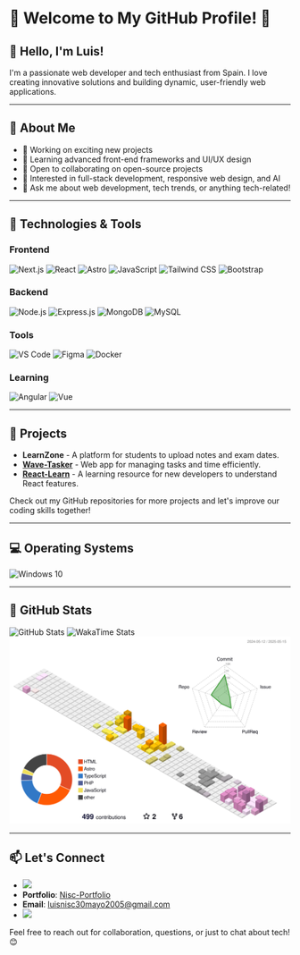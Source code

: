 # 🌟 Welcome to My GitHub Profile! 🌟

## 👋 Hello, I'm Luis!

I'm a passionate web developer and tech enthusiast from Spain. I love creating innovative solutions and building dynamic, user-friendly web applications.

---

## 🚀 About Me

- 🔭 Working on exciting new projects
- 🌱 Learning advanced front-end frameworks and UI/UX design
- 👯 Open to collaborating on open-source projects
- 🤔 Interested in full-stack development, responsive web design, and AI
- 💬 Ask me about web development, tech trends, or anything tech-related!

---

## 🔧 Technologies & Tools

### Frontend
![Next.js](https://img.shields.io/badge/-Next.js-000000?style=flat-square&logo=next.js&logoColor=white)
![React](https://img.shields.io/badge/-React-61DAFB?style=flat-square&logo=react&logoColor=white)
![Astro](https://img.shields.io/badge/-Astro-FF5733?style=flat-square&logo=astro&logoColor=white)
![JavaScript](https://img.shields.io/badge/-JavaScript-F7DF1E?style=flat-square&logo=javascript&logoColor=black)
![Tailwind CSS](https://img.shields.io/badge/-Tailwind_CSS-38B2AC?style=flat-square&logo=tailwind-css&logoColor=white)
![Bootstrap](https://img.shields.io/badge/-Bootstrap-7952B3?style=flat-square&logo=bootstrap&logoColor=white)

### Backend
![Node.js](https://img.shields.io/badge/-Node.js-8CC84B?style=flat-square&logo=node.js&logoColor=white)
![Express.js](https://img.shields.io/badge/-Express.js-404D59?style=flat-square&logo=express&logoColor=white)
![MongoDB](https://img.shields.io/badge/-MongoDB-47A248?style=flat-square&logo=mongodb&logoColor=white)
![MySQL](https://img.shields.io/badge/-MySQL-4479A1?style=flat-square&logo=mysql&logoColor=white)

### Tools
![VS Code](https://img.shields.io/badge/-VS_Code-007ACC?style=flat-square&logo=visual-studio-code&logoColor=white)
![Figma](https://img.shields.io/badge/-Figma-F24E1E?style=flat-square&logo=figma&logoColor=white)
![Docker](https://img.shields.io/badge/-Docker-2496ED?style=flat-square&logo=docker&logoColor=white)

### Learning
![Angular](https://img.shields.io/badge/-Angular-DD0031?style=flat-square&logo=angular&logoColor=white)
![Vue](https://img.shields.io/badge/-Vue-4FC08D?style=flat-square&logo=vue.js&logoColor=white)

---

## 💼 Projects

- **LearnZone** - A platform for students to upload notes and exam dates.
- **[Wave-Tasker](https://wave-tasker.vercel.app)** - Web app for managing tasks and time efficiently.
- **[React-Learn](https://react-learnisc.vercel.app)** - A learning resource for new developers to understand React features.

Check out my GitHub repositories for more projects and let's improve our coding skills together!

---

## 💻 Operating Systems

<img src="https://cdn.jsdelivr.net/gh/devicons/devicon/icons/windows8/windows8-original.svg" alt="Windows 10" width="24" height="24">

---

## 🌟 GitHub Stats

![GitHub Stats](https://github-readme-stats.vercel.app/api?username=luisnisc&show_icons=true&count_private=true&hide=prs&theme=radical)
![WakaTime Stats](https://wakatime.com/share/@luisnisc/0781725c-e7f8-40b7-8575-f81af8bd568b.svg)
![](./profile-3d-contrib/profile-season-animate.svg)

---


## 📫 Let's Connect

- <a href="https://www.linkedin.com/in/luis-navascues-2b9545257/" target="_blank"><img src="https://img.shields.io/badge/Linkedin-0e76a8?style=for-the-badge&logo=linkedin&logoColor=white" target="_blank"></a>
- **Portfolio**: [Nisc-Portfolio](https://nisc-portfolio.vercel.app)
- **Email**: luisnisc30mayo2005@gmail.com
- <a href="https://www.instagram.com/lu1snisc/" target="_blank"><img src="https://img.shields.io/badge/Instagram-ff0080?style=for-the-badge&logo=instagram&logoColor=white" target="_blank"></a>

Feel free to reach out for collaboration, questions, or just to chat about tech! 😊
